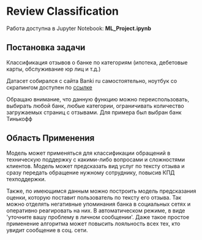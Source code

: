 # Review Classification
Работа доступна в Jupyter Notebook: **ML_Project.ipynb**

## Постановка задачи
Классификация отзывов о банке по категориям (ипотека, дебетовые карты, обслуживание юр лиц и т.д.)

Датасет собирался с сайта Banki ru самостоятельно, ноутбук со скрапингом доступен по [ссылке](https://colab.research.google.com/drive/15O5DF4R8ZTIE8m7XwCr0RyTdP4wgQqcT?usp=sharing) 

Обращаю внимание, что данную функцию можно переиспользовать, выбирать любой банк, любые категории, ограничивать количество загружаемых страниц с отзывами. Для примера был выбран банк Тинькофф

## Область Применения
Модель может применяться для классификации обращений в техническую поддержку с какими-либо вопросами и сложностями клиентов. Модель может предсказать вид услуг по тексту отзыва и сразу передать обращение нужному сотруднику, повысив КПД техподдержки.

Также, по имеющимся данным можно построить модель предсказания оценки, которую поставит пользователь по тексту его отзыва. Так можно отделять негативные упоминания банка в социальных сетях и оперативно реагировать на них. В автоматическом режиме, в виде 'уточните вашу проблему в личном сообщении'. Даже такое простое применение алгоритма может повысить лояльность всех тех, кто увидит сообщение в соц. сети.
